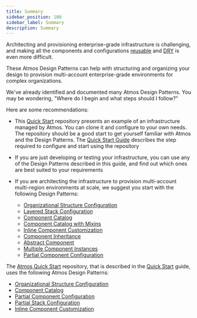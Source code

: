 ```yaml
---
title: Summary
sidebar_position: 100
sidebar_label: Summary
description: Summary
---
```


Architecting and provisioning enterprise-grade infrastructure is challenging, and making all the components and
configurations [reusable](https://en.wikipedia.org/wiki/Reusability) and [DRY](https://en.wikipedia.org/wiki/Don%27t_repeat_yourself) is even more
difficult.

These Atmos Design Patterns can help with structuring and organizing your design to provision multi-account enterprise-grade environments for complex
organizations.

We've already identified and documented many Atmos Design Patterns.
You may be wondering, "Where do I begin and what steps should I follow?"

Here are some recommendations:

- This [Quick Start](https://github.com/cloudposse/atmos/tree/master/examples/quick-start) repository presents an example of an infrastructure managed
  by Atmos. You can clone it and configure to your own needs. The repository should be a good start to get yourself familiar with Atmos and the
  Design Patterns. The [Quick Start Guide](/category/quick-start) describes the step required to configure and start using the repository

- If you are just developing or testing your infrastructure, you can use any of the Design Patterns described in this guide, and find out which ones
  are best suited to your requirements

- If you are architecting the infrastructure to provision multi-account multi-region environments at scale, we suggest you start with the
  following Design Patterns:

  - [Organizational Structure Configuration](/design-patterns/organizational-structure-configuration)
  - [Layered Stack Configuration](/design-patterns/layered-stack-configuration)
  - [Component Catalog](/design-patterns/component-catalog)
  - [Component Catalog with Mixins](/design-patterns/component-catalog-with-mixins)
  - [Inline Component Customization](/design-patterns/inline-component-customization)
  - [Component Inheritance](/design-patterns/component-inheritance)
  - [Abstract Component](/design-patterns/abstract-component)
  - [Multiple Component Instances](/design-patterns/multiple-component-instances)
  - [Partial Component Configuration](/design-patterns/partial-component-configuration)

The [Atmos Quick Start](https://github.com/cloudposse/atmos/tree/master/examples/quick-start) repository, that is described in
the [Quick Start](/category/quick-start) guide, uses the following Atmos Design Patterns:

- [Organizational Structure Configuration](/design-patterns/organizational-structure-configuration)
- [Component Catalog](/design-patterns/component-catalog)
- [Partial Component Configuration](/design-patterns/partial-component-configuration)
- [Partial Stack Configuration](/design-patterns/partial-stack-configuration)
- [Inline Component Customization](/design-patterns/inline-component-customization)
